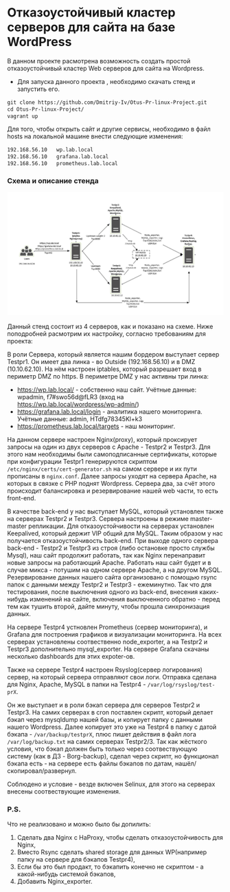 # Отказоустойчивый кластер серверов для сайта на базе WordPress

В данном проекте расмотрена возможность создать простой отказоустойчивый кластер Web серверов для сайта на Wordpress.

- Для запуска данного проекта , необходимо скачать стенд и запустить его.

```
git clone https://github.com/Dmitriy-Iv/Otus-Pr-linux-Project.git
cd Otus-Pr-linux-Project/
vagrant up
```

Для того, чтобы открыть сайт и другие сервисы, необходимо в файл hosts на локальной машине внести следующие изменения:
```
192.168.56.10   wp.lab.local
192.168.56.10   grafana.lab.local
192.168.56.10   prometheus.lab.local
```

### **Схема и описание стенда**
![alt text](/screenshots/scheme.PNG?raw=true "Screenshot1")

Данный стенд состоит из 4 серверов, как и показано на схеме. Ниже поподробней расмотрим их настройку, согласно требованиям для проекта:

В роли Сервера, который является нашим бордером выступает сервер Testpr1. Он имеет два линка - во Outside (192.168.56.10) и в DMZ (10.10.62.10). На нём настроен iptables, который разрешает вход в периметр DMZ по https. В периметре DMZ у нас активны три линка:
- https://wp.lab.local/  - собственно наш сайт. Учётные данные: wpadmin, f7#swo56d@fLR3 (вход на https://wp.lab.local/wordpress/wp-admin/)
- https://grafana.lab.local/login - аналитика нашего мониторинга. Учётные данные: admin, HTdfg78345Kl+k3
- https://prometheus.lab.local/targets - наш мониторинг.

На данном сервере настроен Nginx(proxy), который проксирует запросы на один из двух серверов с Apache - Testpr2 и Testpr3. Для этого нам необходимы были самоподписанные сертификаты, которые при конфигурации Testpr1 генерируются скриптом `/etc/nginx/certs/cert-generator.sh` на самом сервере и их пути прописаны в `nginx.conf`. Далее запросы уходят на сервера Apache, на которых в связке с PHP поднят Wordpress. Сервера два, за счёт этого происходит балансировка и резервирование нашей web части, то есть front-end.

В качестве back-end у нас выступает MySQL, который установлен также на серверах Testpr2 и Testpr3. Сервера настроены в режиме master-master репликации. Для отказоустойчивости на серверах установлен Keepalived, который держит VIP общий для MySQL. Таким образом у нас получается отказоустойчивость back-end. При выходе одного сервера back-end - Testpr2 и Testpr3 из строя (либо остановке просто службы Mysql), наш сайт продолжит работать, так как Nginx перенаправит новые запросы на работающий Apache. Работать наш сайт будет и в случае микса - потушим на одном сервере Apache, а на другом MySQL. Резервирование данных нашего сайта организовано с помощью rsync папок с данными между Testpr2 и Testpr3 - ежеминутно. Так что для тестирования, после выключения одного из back-end, внесения каких-нибудь изменений на сайте, включения выключенного обратно - перед тем как тушить второй, дайте минуту, чтобы прошла синхронизация данных.

На сервере Testpr4 устновлен Prometheus (сервер мониторинга), и Grafana для построения графиков и визуализации мониторинга. На всех серверах установлены соотвественно node_exporter, а на Testpr2 и Testpr3 дополнительно mysql_exporter. На сервере Grafana скачаны несколько dashboards для этих expoter-ов. 

Также на сервере Testpr4 настроен Rsyslog(сервер логирования) сервер, на который сервера отправляют свои логи. Отправка сделана для Nginx, Apache, MySQL в папки на Testpr4 - `/var/log/rsyslog/test-prX`.

Он же выступает и в роли бэкап сервера для серверов Testpr2 и Testpr3. На самих серверах в cron поставлен скрипт, который делает бэкап через mysqldump нашей базы, и копирует папку с данными нашего Wordpress. Далее копирует это уже на Testpr4 в папку с датой бэкапа - `/var/backup/testprX`, плюс пишет действия в файл лога `/var/log/backup.txt` на самих серверах Testpr2/3. Так как жёсткого условия, что бэкап должен быть только через соотвествующую систему (как в ДЗ - Borg-backup), сделал через скрипт, но функционал бэкапа есть - на сервере есть файлы бэкапов по датам, нашёл/скопировал/развернул.

Соблюдено и условие - везде включен Selinux, для этого на серверах внесены соотвествующие изменения.

### **P.S.**
Что не реализовано и можно было бы допилить:
1. Сделать два Nginx c HaProxy, чтобы сделать отказоустойчивость для Nginx,
2. Вместо Rsync сделать shared storage для данных WP(например папку на сервере для бэкапов Testpr4),
3. Если бы это был продакт, то бэкапить конечно не скриптом - а какой-нибудь системой бэкапов,
4. Добавить Nginx_exporter.

